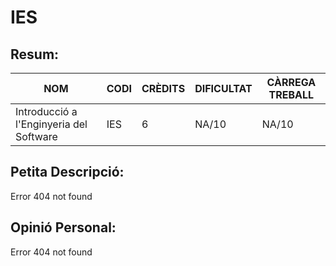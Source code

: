 # IES
## Resum:
| NOM | CODI | CRÈDITS | DIFICULTAT | CÀRREGA TREBALL | 
| --- | ---- | ------- | -----------| --------------- |
| Introducció a l'Enginyeria del Software | IES | 6 |    NA/10    |       NA/10      | 

## Petita Descripció:
Error 404 not found

## Opinió Personal:
Error 404 not found

